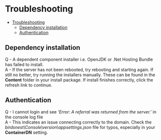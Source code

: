 # Troubleshooting

* [Troubleshooting](#troubleshooting)
  * [Dependency installation](#dependency-installation)
  * [Authentication](#authentication)

## Dependency installation

Q - A dependent component installer i.e. OpenJDK or .Net Hosting Bundle has failed to install.\
A - If the server has not been rebooted, try rebooting and starting again. If still no better, try running the installers manually. These can be found in the **Content** folder in your install package. If install finishes correctly, click the refresh link to continue.

## Authentication

Q - I cannot login and see _'Error: A referral was returned from the server.'_ in the console log file\
A - This indicates an issue connecting correctly to the domain. Check the *birdsnest\Console\version\appsettings.json* file for typos, especially in your **ContainerDN** setting. 